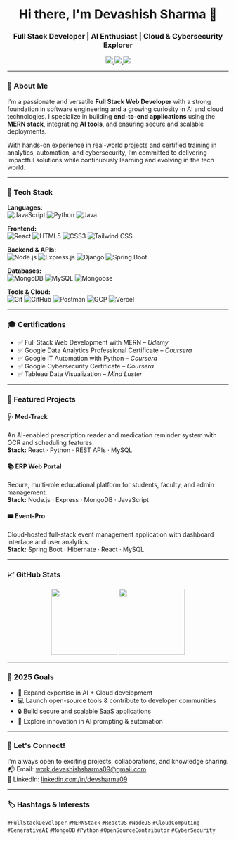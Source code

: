 <h1 align="center">Hi there, I'm Devashish Sharma 👋</h1>
<h3 align="center">Full Stack Developer | AI Enthusiast | Cloud & Cybersecurity Explorer</h3>

<p align="center">
  <a href="https://www.linkedin.com/in/devsharma09/" target="_blank">
    <img src="https://img.shields.io/badge/LinkedIn-%230077B5.svg?&style=for-the-badge&logo=linkedin&logoColor=white" />
  </a>
  <a href="mailto:work.devashishsharma09@gmail.com">
    <img src="https://img.shields.io/badge/Email-D14836?style=for-the-badge&logo=gmail&logoColor=white" />
  </a>
  <a href="https://github.com/DevSharma03" target="_blank">
    <img src="https://img.shields.io/badge/GitHub-100000?style=for-the-badge&logo=github&logoColor=white" />
  </a>
</p>

---

### 🚀 About Me

I'm a passionate and versatile **Full Stack Web Developer** with a strong foundation in software engineering and a growing curiosity in AI and cloud technologies. I specialize in building **end-to-end applications** using the **MERN stack**, integrating **AI tools**, and ensuring secure and scalable deployments.

With hands-on experience in real-world projects and certified training in analytics, automation, and cybersecurity, I’m committed to delivering impactful solutions while continuously learning and evolving in the tech world.

---

### 🧰 Tech Stack

**Languages:**  
![JavaScript](https://img.shields.io/badge/JavaScript-F7DF1E?style=flat&logo=javascript&logoColor=black) 
![Python](https://img.shields.io/badge/Python-3776AB?style=flat&logo=python&logoColor=white)
![Java](https://img.shields.io/badge/Java-ED8B00?style=flat&logo=openjdk&logoColor=white)

**Frontend:**  
![React](https://img.shields.io/badge/React-20232A?style=flat&logo=react&logoColor=61DAFB)
![HTML5](https://img.shields.io/badge/HTML5-E34F26?style=flat&logo=html5&logoColor=white)
![CSS3](https://img.shields.io/badge/CSS3-1572B6?style=flat&logo=css3&logoColor=white)
![Tailwind CSS](https://img.shields.io/badge/Tailwind_CSS-38B2AC?style=flat&logo=tailwind-css&logoColor=white)

**Backend & APIs:**  
![Node.js](https://img.shields.io/badge/Node.js-339933?style=flat&logo=nodedotjs&logoColor=white)
![Express.js](https://img.shields.io/badge/Express.js-000000?style=flat&logo=express&logoColor=white)
![Django](https://img.shields.io/badge/Django-092E20?style=flat&logo=django&logoColor=white)
![Spring Boot](https://img.shields.io/badge/Spring_Boot-6DB33F?style=flat&logo=spring-boot&logoColor=white)

**Databases:**  
![MongoDB](https://img.shields.io/badge/MongoDB-4EA94B?style=flat&logo=mongodb&logoColor=white)
![MySQL](https://img.shields.io/badge/MySQL-00758F?style=flat&logo=mysql&logoColor=white)
![Mongoose](https://img.shields.io/badge/Mongoose-880000?style=flat)

**Tools & Cloud:**  
![Git](https://img.shields.io/badge/Git-F05032?style=flat&logo=git&logoColor=white)
![GitHub](https://img.shields.io/badge/GitHub-181717?style=flat&logo=github&logoColor=white)
![Postman](https://img.shields.io/badge/Postman-FF6C37?style=flat&logo=postman&logoColor=white)
![GCP](https://img.shields.io/badge/Google_Cloud-4285F4?style=flat&logo=google-cloud&logoColor=white)
![Vercel](https://img.shields.io/badge/Vercel-000000?style=flat&logo=vercel&logoColor=white)

---

### 🎓 Certifications

- ✅ Full Stack Web Development with MERN – *Udemy*
- ✅ Google Data Analytics Professional Certificate – *Coursera*
- ✅ Google IT Automation with Python – *Coursera*
- ✅ Google Cybersecurity Certificate – *Coursera*
- ✅ Tableau Data Visualization – *Mind Luster*

---

### 🧪 Featured Projects

#### 🩺 **Med-Track**
An AI-enabled prescription reader and medication reminder system with OCR and scheduling features.  
**Stack:** React · Python · REST APIs · MySQL  

#### 📚 **ERP Web Portal**
Secure, multi-role educational platform for students, faculty, and admin management.  
**Stack:** Node.js · Express · MongoDB · JavaScript  

#### 🎟 **Event-Pro**
Cloud-hosted full-stack event management application with dashboard interface and user analytics.  
**Stack:** Spring Boot · Hibernate · React · MySQL  

---

### 📈 GitHub Stats

<p align="center">
  <img src="https://github-readme-stats.vercel.app/api?username=DevSharma03&show_icons=true&theme=default" height="150"/>
  <img src="https://github-readme-stats.vercel.app/api/top-langs/?username=DevSharma03&layout=compact&theme=default" height="150"/>
</p>

---

### 🎯 2025 Goals

- 🧠 Expand expertise in AI + Cloud development  
- 💻 Launch open-source tools & contribute to developer communities  
- 🔒 Build secure and scalable SaaS applications  
- 🧪 Explore innovation in AI prompting & automation  

---

### 🤝 Let's Connect!

I'm always open to exciting projects, collaborations, and knowledge sharing.  
📬 Email: [work.devashishsharma09@gmail.com](mailto:work.devashishsharma09@gmail.com)  
🔗 LinkedIn: [linkedin.com/in/devsharma09](https://linkedin.com/in/devsharma09)

---

### 🏷️ Hashtags & Interests

`#FullStackDeveloper` `#MERNStack` `#ReactJS` `#NodeJS` `#CloudComputing`  
`#GenerativeAI` `#MongoDB` `#Python` `#OpenSourceContributor` `#CyberSecurity`


